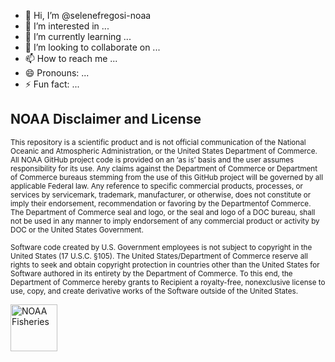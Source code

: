 - 👋 Hi, I’m @selenefregosi-noaa
- 👀 I’m interested in ...
- 🌱 I’m currently learning ...
- 💞️ I’m looking to collaborate on ...
- 📫 How to reach me ...
- 😄 Pronouns: ...
- ⚡ Fun fact: ...

<!---
selenefregosi-noaa/selenefregosi-noaa is a ✨ special ✨ repository because its `README.md` (this file) appears on your GitHub profile.
You can click the Preview link to take a look at your changes.
--->

## NOAA Disclaimer and License

<sub>This repository is a scientific product and is not official communication of the National Oceanic and Atmospheric Administration, 
or the United States Department of Commerce. All NOAA GitHub project code is provided on an ‘as is’ basis and the user assumes
responsibility for its use. Any claims against the Department of Commerce or Department of Commerce bureaus stemming from the use of this 
GitHub project will be governed by all applicable Federal law. Any reference to specific commercial products, processes, or services by 
servicemark, trademark, manufacturer, or otherwise, does not constitute or imply their endorsement, recommendation or favoring by the 
Departmentof Commerce. The Department of Commerce seal and logo, or the seal and logo of a DOC bureau, shall not be used in any manner 
to imply endorsement of any commercial product or activity by DOC or the United States Government.

<sub>Software code created by U.S. Government employees is not subject to copyright in the United States (17 U.S.C. §105). The United 
States/Department of Commerce reserve all rights to seek and obtain copyright protection in countries other than the United States for
Software authored in its entirety by the Department of Commerce. To this end, the Department of Commerce hereby grants to Recipient a 
royalty-free, nonexclusive license to use, copy, and create derivative works of the Software outside of the United States.

<img src="https://raw.githubusercontent.com/nmfs-general-modeling-tools/nmfspalette/main/man/figures/noaa-fisheries-rgb-2line-horizontal-small.png" height="75" alt="NOAA Fisheries">

